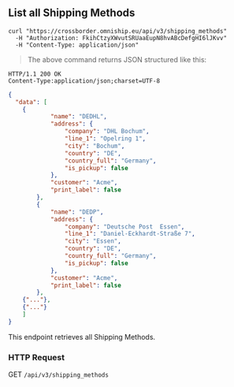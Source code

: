 ## List all Shipping Methods


```shell
curl "https://crossborder.omniship.eu/api/v3/shipping_methods"
  -H "Authorization: FkihCtzyXWvutSRUaaEupN8hvABcDefgHI6lJKvv"
  -H "Content-Type: application/json"
```

> The above command returns JSON structured like this:

```
HTTP/1.1 200 OK
Content-Type:application/json;charset=UTF-8
```
```json
{
  "data": [
    {
			"name": "DEDHL",
			"address": {
				"company": "DHL Bochum",
				"line_1": "Opelring 1",
				"city": "Bochum",
				"country": "DE",
				"country_full": "Germany",
				"is_pickup": false
			},
			"customer": "Acme",
			"print_label": false
		},
		{
			"name": "DEDP",
			"address": {
				"company": "Deutsche Post  Essen",
				"line_1": "Daniel-Eckhardt-Straße 7",
				"city": "Essen",
				"country": "DE",
				"country_full": "Germany",
				"is_pickup": false
			},
			"customer": "Acme",
			"print_label": false
		},
    {"..."},
    {"..."}
	]
}
```

This endpoint retrieves all Shipping Methods.

### HTTP Request

<span class="http-verb get">GET</span> `/api/v3/shipping_methods`

